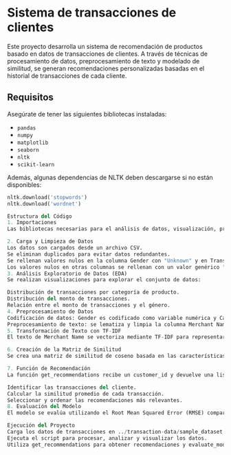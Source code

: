 # Sistema de transacciones de clientes

Este proyecto desarrolla un sistema de recomendación de productos basado en datos de transacciones de clientes. A través de técnicas de procesamiento de datos, preprocesamiento de texto y modelado de similitud, se generan recomendaciones personalizadas basadas en el historial de transacciones de cada cliente.

## Requisitos

Asegúrate de tener las siguientes bibliotecas instaladas:

- `pandas`
- `numpy`
- `matplotlib`
- `seaborn`
- `nltk`
- `scikit-learn`

Además, algunas dependencias de NLTK deben descargarse si no están disponibles:

```python
nltk.download('stopwords')
nltk.download('wordnet')

Estructura del Código
1. Importaciones
Las bibliotecas necesarias para el análisis de datos, visualización, procesamiento de texto, y modelado de recomendaciones son importadas.

2. Carga y Limpieza de Datos
Los datos son cargados desde un archivo CSV.
Se eliminan duplicados para evitar datos redundantes.
Se rellenan valores nulos en la columna Gender con "Unknown" y en Transaction Amount con la mediana.
Los valores nulos en otras columnas se rellenan con un valor genérico "N/A".
3. Análisis Exploratorio de Datos (EDA)
Se realizan visualizaciones para explorar el conjunto de datos:

Distribución de transacciones por categoría de producto.
Distribución del monto de transacciones.
Relación entre el monto de transacciones y el género.
4. Preprocesamiento de Datos
Codificación de datos: Gender es codificado como variable numérica y Category como variables dummy.
Preprocesamiento de texto: se lematiza y limpia la columna Merchant Name para eliminar palabras vacías y caracteres especiales.
5. Transformación de Texto con TF-IDF
El texto de Merchant Name se vectoriza mediante TF-IDF para representar las palabras clave de cada transacción, con un máximo de 100 características.

6. Creación de la Matriz de Similitud
Se crea una matriz de similitud de coseno basada en las características TF-IDF, que se utiliza para calcular la similitud entre las transacciones.

7. Función de Recomendación
La función get_recommendations recibe un customer_id y devuelve una lista de recomendaciones de transacciones similares. Los pasos son:

Identificar las transacciones del cliente.
Calcular la similitud promedio de cada transacción.
Seleccionar y ordenar las recomendaciones más relevantes.
8. Evaluación del Modelo
El modelo se evalúa utilizando el Root Mean Squared Error (RMSE) comparando las recomendaciones con los valores de transacción reales. La función evaluate_model divide el conjunto de datos y calcula el RMSE en el conjunto de prueba.

Ejecución del Proyecto
Carga los datos de transacciones en ../transaction-data/sample_dataset.csv.
Ejecuta el script para procesar, analizar y visualizar los datos.
Utiliza get_recommendations para obtener recomendaciones y evaluate_model para evaluar el desempeño del sistema.
```
